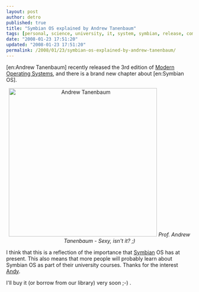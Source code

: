 ```yaml
---
layout: post
author: detro
published: true
title: "Symbian OS explained by Andrew Tanenbaum"
tags: [personal, science, university, it, system, symbian, release, computer, operating, curiosity, tanenbaum, os, book]
date: "2008-01-23 17:51:20"
updated: "2008-01-23 17:51:20"
permalink: /2008/01/23/symbian-os-explained-by-andrew-tanenbaum/
---
```


[en:Andrew Tanenbaum] recently released the 3rd edition of <a href="http://www.pearsoned.co.uk/Student/detail.asp?item=100000000277564">Modern Operating Systems</a>, and there is a brand new chapter about [en:Symbian OS].

<div align="center">
<img src="http://redvip.homelinux.net/varios/www.wbglinks.net/pages/watchmen/pictures/pics03/tanenbaum1.jpg" alt="Andrew Tanenbaum" width="400" />
<em>Prof. Andrew Tanenbaum - Sexy, isn't it? ;)</em>
</div>

I think that this is a reflection of the importance that <a href="http://www.symbian.com/">Symbian</a> OS has at present. This also means that more people will probably learn about Symbian OS as part of their university courses.
Thanks for the interest <a href="http://www.cs.vu.nl/~ast/">Andy</a>.

I'll buy it (or borrow from our library) very soon ;-) .

